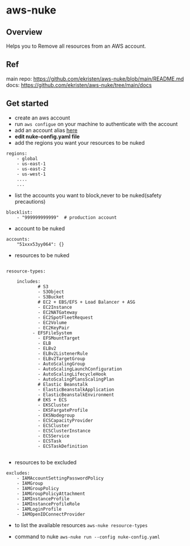 # aws-nuke
## Overview
Helps you to Remove all resources from an AWS account.
## Ref
main repo: https://github.com/ekristen/aws-nuke/blob/main/README.md
docs: https://github.com/ekristen/aws-nuke/tree/main/docs
## Get started
- create an aws account
- run `aws configue` on your machine to authenticate with the account
- add an account alias [ here](https://us-east-1.console.aws.amazon.com/iam/home#/home)
- **edit nuke-config.yaml file** 
- add the regions you want your resources to be nuked
```
regions:
	- global
	- us-east-1
	- us-east-2
	- us-west-1
	....
	...
```
- list the accounts you want to block,never to be nuked(safety precautions)
```
blocklist:
	- "999999999999"  # production account
```

- account to be nuked
```
accounts:
	"51xxx53yy064": {}
```
- resources to be nuked
```

resource-types:
	
	includes:
			# S3
			- S3Object
			- S3Bucket
			# EC2 + EBS/EFS + Load Balancer + ASG
			- EC2Instance
			- EC2NATGateway
			- EC2SpotFleetRequest
			- EC2Volume
			- EC2KeyPair
		  - EFSFileSystem
			- EFSMountTarget  
			- ELB
			- ELBv2
			- ELBv2ListenerRule
			- ELBv2TargetGroup	  
			- AutoScalingGroup
			- AutoScalingLaunchConfiguration
			- AutoScalingLifecycleHook
			- AutoScalingPlansScalingPlan
			# Elastic Beanstalk
			- ElasticBeanstalkApplication
			- ElasticBeanstalkEnvironment
			# EKS + ECS
			- EKSCluster
			- EKSFargateProfile
			- EKSNodegroup
			- ECSCapacityProvider
			- ECSCluster
			- ECSClusterInstance
			- ECSService
			- ECSTask
			- ECSTaskDefinition
	
```

- resources to be excluded
```
excludes:
	- IAMAccountSettingPasswordPolicy
	- IAMGroup
	- IAMGroupPolicy
	- IAMGroupPolicyAttachment
	- IAMInstanceProfile
	- IAMInstanceProfileRole
	- IAMLoginProfile
	- IAMOpenIDConnectProvider
```
- to list the available resources
`aws-nuke resource-types`

- command to nuke
`aws-nuke run --config nuke-config.yaml`
